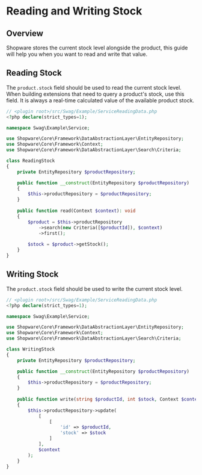 # Reading and Writing Stock

## Overview

Shopware stores the current stock level alongside the product, this guide will help you when you want to read and write that value.

## Reading Stock

The `product.stock` field should be used to read the current stock level. When building extensions that need to query a product's stock, use this field. It is always a real-time calculated value of the available product stock.

```php
// <plugin root>/src/Swag/Example/ServiceReadingData.php
<?php declare(strict_types=1);

namespace Swag\Example\Service;

use Shopware\Core\Framework\DataAbstractionLayer\EntityRepository;
use Shopware\Core\Framework\Context;
use Shopware\Core\Framework\DataAbstractionLayer\Search\Criteria;

class ReadingStock
{
    private EntityRepository $productRepository;

    public function __construct(EntityRepository $productRepository)
    {
        $this->productRepository = $productRepository;
    }
    
    public function read(Context $context): void
    {
        $product = $this->productRepository
            ->search(new Criteria([$productId]), $context)
            ->first();
            
        $stock = $product->getStock();
    }
}
```

## Writing Stock

The `product.stock` field should be used to write the current stock level.

```php
// <plugin root>/src/Swag/Example/ServiceReadingData.php
<?php declare(strict_types=1);

namespace Swag\Example\Service;

use Shopware\Core\Framework\DataAbstractionLayer\EntityRepository;
use Shopware\Core\Framework\Context;
use Shopware\Core\Framework\DataAbstractionLayer\Search\Criteria;

class WritingStock
{
    private EntityRepository $productRepository;

    public function __construct(EntityRepository $productRepository)
    {
        $this->productRepository = $productRepository;
    }
    
    public function write(string $productId, int $stock, Context $context): void
    {
        $this->productRepository->update(
            [
                [
                    'id' => $productId,
                    'stock' => $stock
                ]
            ],
            $context
        );
    }
}
```
